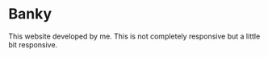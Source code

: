 # Banky
This website developed by me. This is not completely responsive but a little bit responsive. 
